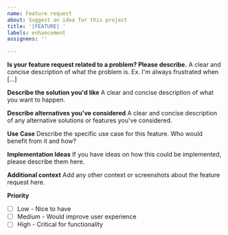 ```yaml
---
name: Feature request
about: Suggest an idea for this project
title: '[FEATURE] '
labels: enhancement
assignees: ''

---
```


**Is your feature request related to a problem? Please describe.**
A clear and concise description of what the problem is. Ex. I'm always frustrated when [...]

**Describe the solution you'd like**
A clear and concise description of what you want to happen.

**Describe alternatives you've considered**
A clear and concise description of any alternative solutions or features you've considered.

**Use Case**
Describe the specific use case for this feature. Who would benefit from it and how?

**Implementation Ideas**
If you have ideas on how this could be implemented, please describe them here.

**Additional context**
Add any other context or screenshots about the feature request here.

**Priority**
- [ ] Low - Nice to have
- [ ] Medium - Would improve user experience
- [ ] High - Critical for functionality
